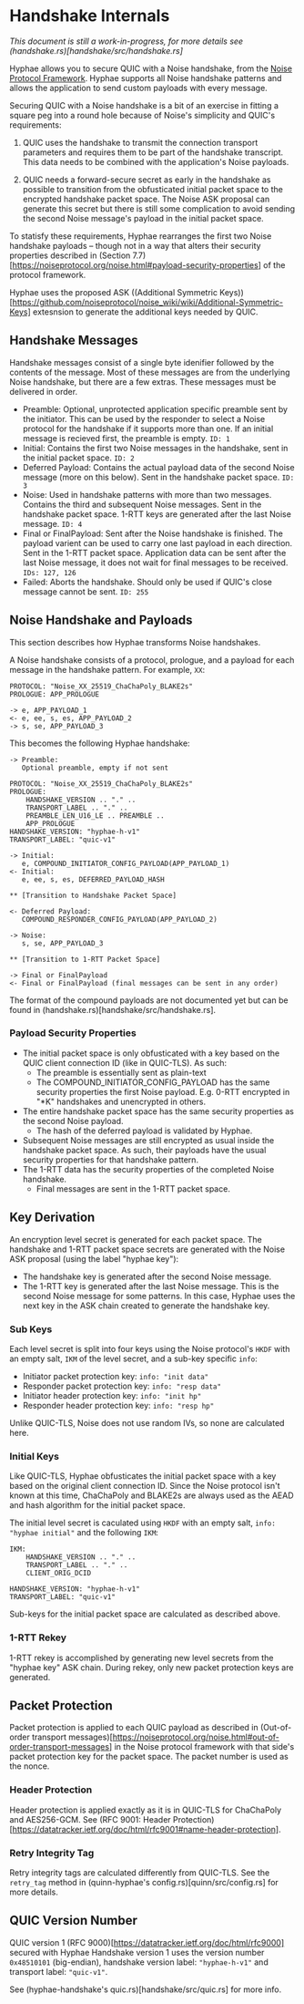 Handshake Internals
===================

*This document is still a work-in-progress, for more details see (handshake.rs)[handshake/src/handshake.rs]*

Hyphae allows you to secure QUIC with a Noise handshake, from the
[Noise Protocol Framework](https://noiseprotocol.org/noise.html). 
Hyphae supports all Noise handshake patterns and allows the application
to send custom payloads with every message.

Securing QUIC with a Noise handshake is a bit of an exercise in fitting
a square peg into a round hole because of Noise's simplicity and QUIC's
requirements:

1. QUIC uses the handshake to transmit the connection transport
   parameters and requires them to be part of the handshake transcript.
   This data needs to be combined with the application's Noise payloads.

2. QUIC needs a forward-secure secret as early in the handshake as
   possible to transition from the obfusticated initial packet space to
   the encrypted handshake packet space. The Noise ASK proposal can
   generate this secret but there is still some complication to avoid
   sending the second Noise message's payload in the initial packet
   space.

To statisfy these requirements, Hyphae rearranges the first two Noise
handshake payloads – though not in a way that alters their security
properties described in (Section 7.7)[https://noiseprotocol.org/noise.html#payload-security-properties]
of the protocol framework.

Hyphae uses the proposed ASK (\(Additional Symmetric Keys\))[https://github.com/noiseprotocol/noise_wiki/wiki/Additional-Symmetric-Keys]
extesnsion to generate the additional keys needed by QUIC.

Handshake Messages
------------------

Handshake messages consist of a single byte idenifier followed by the
contents of the message. Most of these messages are from the underlying
Noise handshake, but there are a few extras. These messages must be
delivered in order.

- Preamble: Optional, unprotected application specific preamble sent by
  the initiator. This can be used by the responder to select a Noise
  protocol for the handshake if it supports more than one. If an initial
  message is recieved first, the preamble is empty. 
  `ID: 1`
- Initial: Contains the first two Noise messages in the handshake, sent
  in the initial packet space.
  `ID: 2`
- Deferred Payload: Contains the actual payload data of the second Noise
  message (more on this below). Sent in the handshake packet space.
  `ID: 3`
- Noise: Used in handshake patterns with more than two messages.
  Contains the third and subsequent Noise messages. Sent in the
  handshake packet space. 1-RTT keys are generated after the last Noise
  message.
  `ID: 4`
- Final or FinalPayload: Sent after the Noise handshake is finished.
  The payload varient can be used to carry one last payload in each
  direction. Sent in the 1-RTT packet space. Application data can be
  sent after the last Noise message, it does not wait for final messages
  to be received.
  `IDs: 127, 126`
- Failed: Aborts the handshake. Should only be used if QUIC's close
  message cannot be sent.
  `ID: 255`

Noise Handshake and Payloads
----------------------------

This section describes how Hyphae transforms Noise handshakes.

A Noise handshake consists of a protocol, prologue, and a payload for
each message in the handshake pattern. For example, `XX`:

```
PROTOCOL: "Noise_XX_25519_ChaChaPoly_BLAKE2s"
PROLOGUE: APP_PROLOGUE

-> e, APP_PAYLOAD_1
<- e, ee, s, es, APP_PAYLOAD_2
-> s, se, APP_PAYLOAD_3
```

This becomes the following Hyphae handshake:

```
-> Preamble:
   Optional preamble, empty if not sent

PROTOCOL: "Noise_XX_25519_ChaChaPoly_BLAKE2s"
PROLOGUE:
    HANDSHAKE_VERSION .. "." ..
    TRANSPORT_LABEL .. "." ..
    PREAMBLE_LEN_U16_LE .. PREAMBLE ..
    APP_PROLOGUE
HANDSHAKE_VERSION: "hyphae-h-v1"
TRANSPORT_LABEL: "quic-v1"

-> Initial:
   e, COMPOUND_INITIATOR_CONFIG_PAYLOAD(APP_PAYLOAD_1)
<- Initial:
   e, ee, s, es, DEFERRED_PAYLOAD_HASH

** [Transition to Handshake Packet Space]

<- Deferred Payload:
   COMPOUND_RESPONDER_CONFIG_PAYLOAD(APP_PAYLOAD_2)

-> Noise:
   s, se, APP_PAYLOAD_3

** [Transition to 1-RTT Packet Space]

-> Final or FinalPayload
<- Final or FinalPayload (final messages can be sent in any order)
```

The format of the compound payloads are not documented yet but can be
found in (handshake.rs)[handshake/src/handshake.rs].

### Payload Security Properties

- The initial packet space is only obfusticated with a key based on the
  QUIC client connection ID (like in QUIC-TLS). As such:
  - The preamble is essentially sent as plain-text
  - The COMPOUND_INITIATOR_CONFIG_PAYLOAD has the same security properties
    the first Noise payload. E.g. 0-RTT encrypted in "*K" handshakes
    and unencrypted in others.
- The entire handshake packet space has the same security properties
  as the second Noise payload.
  - The hash of the deferred payload is validated by Hyphae.
- Subsequent Noise messages are still encrypted as usual inside the
  handshake packet space. As such, their payloads have the usual
  security properties for that handshake pattern.
- The 1-RTT data has the security properties of the completed Noise
  handshake.
  - Final messages are sent in the 1-RTT packet space.

Key Derivation
--------------

An encryption level secret is generated for each packet space. The
handshake and 1-RTT packet space secrets are generated with the Noise
ASK proposal (using the label "hyphae key"):

- The handshake key is generated after the second Noise message.
- The 1-RTT key is generated after the last Noise message. This is the
  second Noise message for some patterns. In this case, Hyphae uses
  the next key in the ASK chain created to generate the handshake
  key.

### Sub Keys

Each level secret is split into four keys using the Noise protocol's
`HKDF` with an empty salt, `IKM` of the level secret, and a sub-key
specific `info`:

- Initiator packet protection key: `info: "init data"`
- Responder packet protection key: `info: "resp data"`
- Initiator header protection key: `info: "init hp"`
- Responder header protection key: `info: "resp hp"`

Unlike QUIC-TLS, Noise does not use random IVs, so none are calculated
here.

### Initial Keys

Like QUIC-TLS, Hyphae obfusticates the initial packet space with a key
based on the original client connection ID. Since the Noise protocol
isn't known at this time, ChaChaPoly and BLAKE2s are always used as the
AEAD and hash algorithm for the initial packet space.

The initial level secret is caculated using `HKDF` with an empty salt,
`info: "hyphae initial"` and the following `IKM`:

```
IKM:
    HANDSHAKE_VERSION .. "." ..
    TRANSPORT_LABEL .. "." ..
    CLIENT_ORIG_DCID

HANDSHAKE_VERSION: "hyphae-h-v1"
TRANSPORT_LABEL: "quic-v1"
```

Sub-keys for the initial packet space are calculated as described above.

### 1-RTT Rekey

1-RTT rekey is accomplished by generating new level secrets from the
"hyphae key" ASK chain. During rekey, only new packet protection keys
are generated.

Packet Protection
-----------------

Packet protection is applied to each QUIC payload as described in
(Out-of-order transport messages)[https://noiseprotocol.org/noise.html#out-of-order-transport-messages]
in the Noise protocol framework with that side's packet protection key
for the packet space. The packet number is used as the nonce.

### Header Protection

Header protection is applied exactly as it is in QUIC-TLS for ChaChaPoly
and AES256-GCM. See (RFC 9001: Header Protection)[https://datatracker.ietf.org/doc/html/rfc9001#name-header-protection].

### Retry Integrity Tag

Retry integrity tags are calculated differently from QUIC-TLS. See the
`retry_tag` method in (quinn-hyphae's config.rs)[quinn/src/config.rs]
for more details.

QUIC Version Number
-------------------

QUIC version 1 (RFC 9000)[https://datatracker.ietf.org/doc/html/rfc9000]
secured with Hyphae Handshake version 1 uses the version number
`0x48510101` (big-endian), handshake version label: `"hyphae-h-v1"` and
transport label: `"quic-v1"`.

See (hyphae-handshake's quic.rs)[handshake/src/quic.rs] for more info.
